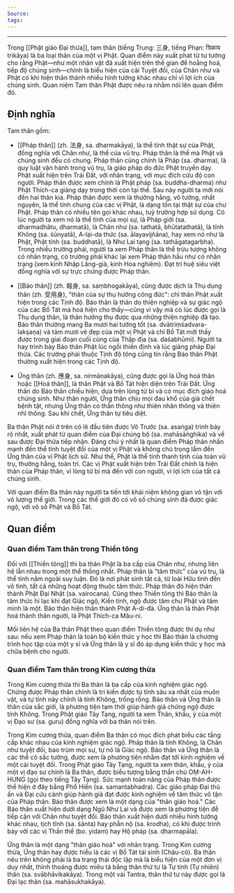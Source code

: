 ```yaml
---
Source: 
tags:
---
```

---
Trong [[Phật giáo Đại thừa]], tam thân (tiếng Trung: 三身, tiếng Phạn: त्रिकाय trikāya) là ba loại thân của một vị Phật. Quan điểm này xuất phát từ tư tưởng cho rằng Phật—như một nhân vật đã xuất hiện trên thế gian để hoằng hoá, tiếp độ chúng sinh—chính là biểu hiện của cái Tuyệt đối, của Chân như và Phật có khi hiện thân thành nhiều hình tướng khác nhau chỉ vì lợi ích của chúng sinh. Quan niệm Tam thân Phật được nêu ra nhằm nói lên quan điểm đó.

## Định nghĩa

Tam thân gồm:

- [[Pháp thân]] (zh. 法身, sa. dharmakāya), là thể tính thật sự của Phật, đồng nghĩa với Chân như, là thể của vũ trụ. Pháp thân là thể mà Phật và chúng sinh đều có chung. Pháp thân cũng chính là Pháp (sa. dharma), là quy luật vận hành trong vũ trụ, là giáo pháp do đức Phật truyền dạy. Phật xuất hiện trên Trái Đất, với nhân trạng, với mục đích cứu độ con người. Pháp thân được xem chính là Phật pháp (sa. buddha-dharma) như Phật Thích-ca giảng dạy trong thời còn tại thế. Sau này người ta mới nói đến hai thân kia. Pháp thân được xem là thường hằng, vô tướng, nhất nguyên, là thể tính chung của các vị Phật, là dạng tồn tại thật sự của chư Phật. Pháp thân có nhiều tên gọi khác nhau, tuỳ trường hợp sử dụng. Có lúc người ta xem nó là thể tính của mọi sự, là Pháp giới (sa. dharmadhātu, dharmatā), là Chân như (sa. tathatā, bhūtatathatā), là tính Không (sa. śūnyatā), A-lại-da thức (sa. ālayavijñāna), hay xem nó như là Phật, Phật tính (sa. buddhatā), là Như Lai tạng (sa. tathāgatagarbha). Trong nhiều trường phái, người ta xem Pháp thân là thể trừu tượng không có nhân trạng, có trường phái khác lại xem Pháp thân hầu như có nhân trạng (xem kinh Nhập Lăng-già, kinh Hoa nghiêm). Đạt trí huệ siêu việt đồng nghĩa với sự trực chứng được Pháp thân.

- [[Báo thân]] (zh. 報身, sa. saṃbhogakāya), cũng được dịch là Thụ dụng thân (zh. 受用身), "thân của sự thụ hưởng công đức": chỉ thân Phật xuất hiện trong các Tịnh độ. Báo thân là thân do thiện nghiệp và sự giác ngộ của các Bồ Tát mà hoá hiện cho thấy—cũng vì vậy mà có lúc được gọi là Thụ dụng thân, là thân hưởng thụ được qua những thiện nghiệp đã tạo. Báo thân thường mang Ba mươi hai tướng tốt (sa. dvātriṃśadvara-lakṣaṇa) và tám mươi vẻ đẹp của một vị Phật và chỉ Bồ Tát mới thấy được trong giai đoạn cuối cùng của Thập địa (sa. daśabhūmi). Người ta hay trình bày Báo thân Phật lúc ngồi thiền định và lúc giảng pháp Đại thừa. Các trường phái thuộc Tịnh độ tông cũng tin rằng Báo thân Phật thường xuất hiện trong các Tịnh độ.

- Ứng thân (zh. 應身, sa. nirmāṇakāya), cũng được gọi là Ứng hoá thân hoặc [[Hoá thân]], là thân Phật và Bồ Tát hiện diện trên Trái Đất. Ứng thân do Báo thân chiếu hiện, dựa trên lòng từ bi và có mục đích giáo hoá chúng sinh. Như thân người, Ứng thân chịu mọi đau khổ của già chết bệnh tật, nhưng Ứng thân có thần thông như thiên nhãn thông và thiên nhĩ thông. Sau khi chết, Ứng thân tự tiêu diệt.

Ba thân Phật nói ở trên có lẽ đầu tiên được Vô Trước (sa. asaṅga) trình bày rõ nhất, xuất phát từ quan điểm của Đại chúng bộ (sa. mahāsāṅghika) và về sau được Đại thừa tiếp nhận. Đáng chú ý nhất là quan điểm Pháp thân nhấn mạnh đến thể tính tuyệt đối của một vị Phật và không chú trọng lắm đến Ứng thân của vị Phật lịch sử. Như thế, Phật là thể tính thanh tịnh của toàn vũ trụ, thường hằng, toàn tri. Các vị Phật xuất hiện trên Trái Đất chính là hiện thân của Pháp thân, vì lòng từ bi mà đến với con người, vì lợi ích của tất cả chúng sinh.

Với quan điểm Ba thân này người ta tiến tới khái niệm không gian vô tận với vô lượng thế giới. Trong các thế giới đó có vô số chúng sinh đã được giác ngộ, với vô số Phật và Bồ Tát.

## Quan điểm

### Quan điểm Tam thân trong Thiền tông

Đối với [[Thiền tông]] thì ba thân Phật là ba cấp của Chân như, nhưng liên hệ lẫn nhau trong một thể thống nhất. Pháp thân là "tâm thức" của vũ trụ, là thể tính nằm ngoài suy luận. Đó là nơi phát sinh tất cả, từ loài Hữu tình đến vô tình, tất cả những hoạt động thuộc tâm thức. Pháp thân đó hiện thân thành Phật Đại Nhật (sa. vairocana). Cũng theo Thiền tông thì Báo thân là tâm thức hỉ lạc khi đạt Giác ngộ, Kiến tính, ngộ được tâm chư Phật và tâm mình là một. Báo thân hiện thân thành Phật A-di-đà. Ứng thân là thân Phật hoá thành thân người, là Phật Thích-ca Mâu-ni.

Mối liên hệ của Ba thân Phật theo quan điểm Thiền tông được thí dụ như sau: nếu xem Pháp thân là toàn bộ kiến thức y học thì Báo thân là chương trình học tập của một y sĩ và Ứng thân là y sĩ đó áp dụng kiến thức y học mà chữa bệnh cho người.

### Quan điểm Tam thân trong Kim cương thừa

Trong Kim cương thừa thì Ba thân là ba cấp của kinh nghiệm giác ngộ. Chứng được Pháp thân chính là tri kiến được tự tính sâu xa nhất của muôn vật, và tự tính này chính là tính Không, trống rỗng. Báo thân và Ứng thân là thân của sắc giới, là phương tiện tạm thời giúp hành giả chứng ngộ được tính Không. Trong Phật giáo Tây Tạng, người ta xem Thân, khẩu, ý của một vị Đạo sư (sa. guru) đồng nghĩa với ba thân nói trên.

Trong Kim cương thừa, quan điểm Ba thân có mục đích phát biểu các tầng cấp khác nhau của kinh nghiệm giác ngộ. Pháp thân là tính Không, là Chân như tuyệt đối, bao trùm mọi sự, tự nó là Giác ngộ. Báo thân và Ứng thân là các thể có sắc tướng, được xem là phương tiện nhằm đạt tới kinh nghiệm về một cái tuyệt đối. Trong Phật giáo Tây Tạng, người ta xem thân, khẩu, ý của một vị đạo sư chính là Ba thân, được biểu tượng bằng thần chú OṂ-AH-HUNG (gọi theo tiếng Tây Tạng). Sức mạnh toàn năng của Pháp thân được thể hiện ở đây bằng Phổ Hiền (sa. samantabhadra). Các giáo pháp Đại thủ ấn và Đại cứu cánh giúp hành giả đạt được kinh nghiệm về tâm thức vô tận của Pháp thân. Báo thân được xem là một dạng của "thân giáo hoá." Các Báo thân xuất hiện dưới dạng Ngũ Như Lai và được xem là phương tiện để tiếp cận với Chân như tuyệt đối. Báo thân xuất hiện dưới nhiều hình tướng khác nhau, tịch tĩnh (sa. śānta) hay phẫn nộ (sa. krodha), có khi được trình bày với các vị Thần thể (bo. yidam) hay Hộ pháp (sa. dharmapāla).

Ứng thân là một dạng "thân giáo hoá" với nhân trạng. Trong Kim cương thừa, Ứng thân hay được hiểu là các vị Bồ Tát tái sinh (Châu-cô). Ba thân nêu trên không phải là ba trạng thái độc lập mà là biểu hiện của một đơn vị duy nhất, thỉnh thoảng được miêu tả bằng thân thứ tư là Tự tính (Tự nhiên) thân (sa. svābhāvikakāya). Trong một vài Tantra, thân thứ tư này được gọi là Đại lạc thân (sa. mahāsukhakāya).